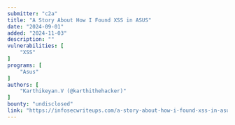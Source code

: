 ```yaml
---
submitter: "c2a"
title: "A Story About How I Found XSS in ASUS"
date: "2024-09-01"
added: "2024-11-03"
description: ""
vulnerabilities: [
    "XSS"
]
programs: [
    "Asus"
]
authors: [
    "Karthikeyan.V (@karthithehacker)"
]
bounty: "undisclosed"
link: "https://infosecwriteups.com/a-story-about-how-i-found-xss-in-asus-cb233ce3bb9c"
---
```




